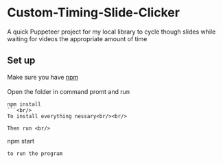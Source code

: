 # Custom-Timing-Slide-Clicker
A quick Puppeteer project for my local library to cycle though slides while waiting for videos the appropriate amount of time

## Set up
Make sure you have [npm](https://www.npmjs.com/get-npm)<br/><br/>
Open the folder in command promt and run<br/>
```
npm install
```<br/>
To install everything nessary<br/><br/>

Then run <br/>
```
npm start
``` <br/>
to run the program
